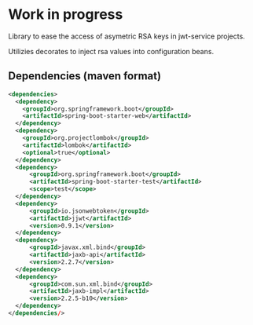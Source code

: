 # Work in progress
Library to ease the access of asymetric RSA keys in jwt-service projects.

Utilizies decorates to inject rsa values into configuration beans.



## Dependencies (maven format)
```xml
<dependencies>
  <dependency>
    <groupId>org.springframework.boot</groupId>
    <artifactId>spring-boot-starter-web</artifactId>
  </dependency>
  <dependency>
    <groupId>org.projectlombok</groupId>
    <artifactId>lombok</artifactId>
    <optional>true</optional>
  </dependency>
  <dependency>
      <groupId>org.springframework.boot</groupId>
      <artifactId>spring-boot-starter-test</artifactId>
      <scope>test</scope>
  </dependency>
  <dependency>
      <groupId>io.jsonwebtoken</groupId>
      <artifactId>jjwt</artifactId>
      <version>0.9.1</version>
  </dependency>
  <dependency>
      <groupId>javax.xml.bind</groupId>
      <artifactId>jaxb-api</artifactId>
      <version>2.2.7</version>
  </dependency>
  <dependency>
      <groupId>com.sun.xml.bind</groupId>
      <artifactId>jaxb-impl</artifactId>
      <version>2.2.5-b10</version>
  </dependency>
</dependencies/>
```
